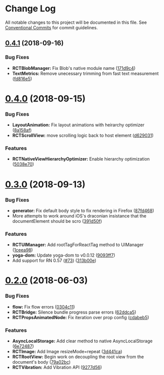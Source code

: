 # Change Log

All notable changes to this project will be documented in this file.
See [Conventional Commits](https://conventionalcommits.org) for commit guidelines.

<a name="0.4.1"></a>
## [0.4.1](https://github.com/vincentriemer/react-native-dom/compare/v0.4.0...v0.4.1) (2018-09-16)


### Bug Fixes

* **RCTBlobManager:** Fix Blob's native module name ([171d9c4](https://github.com/vincentriemer/react-native-dom/commit/171d9c4))
* **TextMetrics:** Remove unecessary trimming from fast text measurement ([fd816e5](https://github.com/vincentriemer/react-native-dom/commit/fd816e5))




<a name="0.4.0"></a>
# [0.4.0](https://github.com/vincentriemer/react-native-dom/compare/v0.3.0...v0.4.0) (2018-09-15)


### Bug Fixes

* **LayoutAnimation:** Fix layout animations with heirarchy optimizer ([8a158af](https://github.com/vincentriemer/react-native-dom/commit/8a158af))
* **RCTScrollView:** move scrolling logic back to host element ([d629031](https://github.com/vincentriemer/react-native-dom/commit/d629031))


### Features

* **RCTNativeViewHierarchyOptimizer:** Enable hierarchy optimization ([5038e70](https://github.com/vincentriemer/react-native-dom/commit/5038e70))




<a name="0.3.0"></a>
# [0.3.0](https://github.com/vincentriemer/react-native-dom/compare/v0.2.0...v0.3.0) (2018-09-13)


### Bug Fixes

* **generator:** Fix default body style to fix rendering in Firefox ([87fd468](https://github.com/vincentriemer/react-native-dom/commit/87fd468))
* More attempts to work around iOS's draconian insistance that the documentElement should be scro ([391d50f](https://github.com/vincentriemer/react-native-dom/commit/391d50f))


### Features

* **RCTUIManager:** Add rootTagForReactTag method to UIManager ([1ceea98](https://github.com/vincentriemer/react-native-dom/commit/1ceea98))
* **yoga-dom:** Update yoga-dom to v0.0.12 ([9093ff7](https://github.com/vincentriemer/react-native-dom/commit/9093ff7))
* Add support for RN 0.57 ([#73](https://github.com/vincentriemer/react-native-dom/issues/73)) ([313b00e](https://github.com/vincentriemer/react-native-dom/commit/313b00e))




<a name="0.2.0"></a>
# [0.2.0](https://github.com/vincentriemer/react-native-dom/compare/v0.1.2...v0.2.0) (2018-06-03)


### Bug Fixes

* **flow:** Fix flow errors ([0304c11](https://github.com/vincentriemer/react-native-dom/commit/0304c11))
* **RCTBridge:** Silence bundle progress parse errors ([62ddca5](https://github.com/vincentriemer/react-native-dom/commit/62ddca5))
* **RCTPropsAnimatedNode:** Fix iteration over prop config ([cdabeb5](https://github.com/vincentriemer/react-native-dom/commit/cdabeb5))


### Features

* **AsyncLocalStorage:** Add clear method to native AsyncLocalStorage ([6e72487](https://github.com/vincentriemer/react-native-dom/commit/6e72487))
* **RCTImage:** Add Image resizeMode=repeat ([3d441ca](https://github.com/vincentriemer/react-native-dom/commit/3d441ca))
* **RCTRootView:** Begin work on decoupling the root view from the document's body ([79a02bc](https://github.com/vincentriemer/react-native-dom/commit/79a02bc))
* **RCTVibration:** Add Vibration API ([9277d56](https://github.com/vincentriemer/react-native-dom/commit/9277d56))
